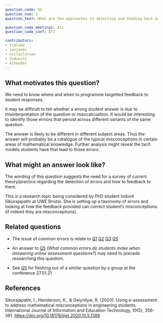 ```yaml
---
question_code: Q2 
question_num: 2 
question_text: What are the approaches to detecting and feeding back on students' errors? 

question_code_meeting1: A11 
question_code_conf: EF2 

contributors: 
- timlowe
- ianjones
- niclaslarson
- IndunilS
- klhender
---
```



## What motivates this question?

We need to know where and when to programme targetted feedback to student responses. 

It may be difficult to tell whether a wrong student answer is due to misinterpretation of the question or misscalcualtion. 
It would be interesting to identify those errrors that persist across different variants of the same question.

The answer is likely to be different in different subject areas. Thus the answer will probably be a catalogue of the typical misconceptions in certain areas of mathematical knowledge. Further analysis might reveal the tacit models students have that lead to those errors.

## What might an answer look like?

The wording of this question suggests the need for a survey of current theory/practice regarding the detection of errors and how to feedback to them.

This is a research topic being considered by PhD student Indunil Sikurajapathi at UWE Bristol. She is setting up a taxonomy of errors and looking at how the feedback provided can correct student’s misconceptions (if indeed they are misconceptions).

## Related questions

* The issue of common errors is relate to [Q1](Q1) [Q2](Q2) [Q3](Q3) [Q5](Q5)

* An answer to [Q5](Q5) (*What common errors do students make when answering online assessment questions?*) may need to precede researching this question. 

* See [Q5](Q5) for fleshing out of a similar question by a group at the conference 27.01.21

## References

Sikurajapathi, I., Henderson, K., & Gwynllyw, R. (2020). Using e-assessment to address mathematical misconceptions in engineering students. International Journal of Information and Education Technology, 10(5), 356-361. https://doi.org/10.18178/ijiet.2020.10.5.1389
